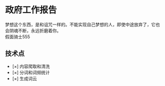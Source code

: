 # 政府工作报告
梦想这个东西，是和诅咒一样的。不能实现自己梦想的人，即使中途放弃了，它也会阴魂不断，永远折磨着你。<br>
假面骑士555
## 技术点
- [×] 内容爬取和清洗
- [×] 分词和词频统计
- [×] 生成词云
